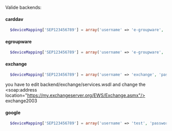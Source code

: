 Valide backends:

#### carddav
```php
  $deviceMapping['SEP123456789'] = array('username' => 'e-groupware', 'password' => 'user', 'backend' => "carddav", uri => "http://carddav.loacal/addressbook/");
```
#### egroupware
```php
  $deviceMapping['SEP123456789'] = array('username' => 'e-groupware', 'password' => 'user', 'backend' => "egroupware");
```
#### exchange
```php
  $deviceMapping['SEP123456789'] = array('username' => 'exchange', 'password' => 'user', 'backend' => "exchange");
```
  you have to edit backend/exchange/services.wsdl and change the <soap:address location="https://my.exchangeserver.org/EWS/Exchange.asmx"/>
exchange2003
    
#### google
```php
  $deviceMapping['SEP123456789'] = array('username' => 'test', 'password' => 'pass', 'backend' => "google");
```
